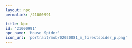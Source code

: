 ```yaml
---
layout: npc
permalink: /21000991

title: Npc
id: '21000991'
npc_name: 'House Spider'
icon_url: 'portrait/mob/02020081_m_forestspider_p.png'
---
```

